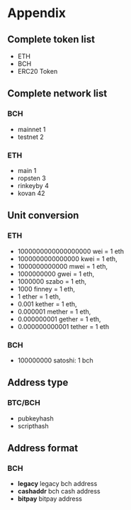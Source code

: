 # Appendix

## Complete token list

- ETH
- BCH
- ERC20 Token 

## Complete network list

### BCH
  - mainnet 1
  - testnet 2
### ETH
  - main 1
  - ropsten 3
  - rinkeyby 4
  - kovan 42

## Unit conversion

### ETH

- 1000000000000000000 wei = 1 eth
- 1000000000000000 kwei = 1 eth,
- 1000000000000 mwei = 1 eth,
- 1000000000 gwei = 1 eth,
- 1000000 szabo = 1 eth,
- 1000 finney = 1 eth,
- 1 ether = 1 eth,
- 0.001 kether = 1 eth,
- 0.000001 mether = 1 eth,
- 0.000000001 gether = 1 eth,
- 0.000000000001 tether = 1 eth

### BCH

- 100000000 satoshi:  1 bch

## Address type

### BTC/BCH

- pubkeyhash
- scripthash

## Address format 

### BCH 

- **legacy** legacy bch address
- **cashaddr** bch cash address
- **bitpay** bitpay address
